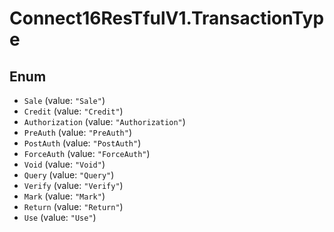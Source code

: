 # Connect16ResTfulV1.TransactionType

## Enum

* `Sale` (value: `"Sale"`)
* `Credit` (value: `"Credit"`)
* `Authorization` (value: `"Authorization"`)
* `PreAuth` (value: `"PreAuth"`)
* `PostAuth` (value: `"PostAuth"`)
* `ForceAuth` (value: `"ForceAuth"`)
* `Void` (value: `"Void"`)
* `Query` (value: `"Query"`)
* `Verify` (value: `"Verify"`)
* `Mark` (value: `"Mark"`)
* `Return` (value: `"Return"`)
* `Use` (value: `"Use"`)
